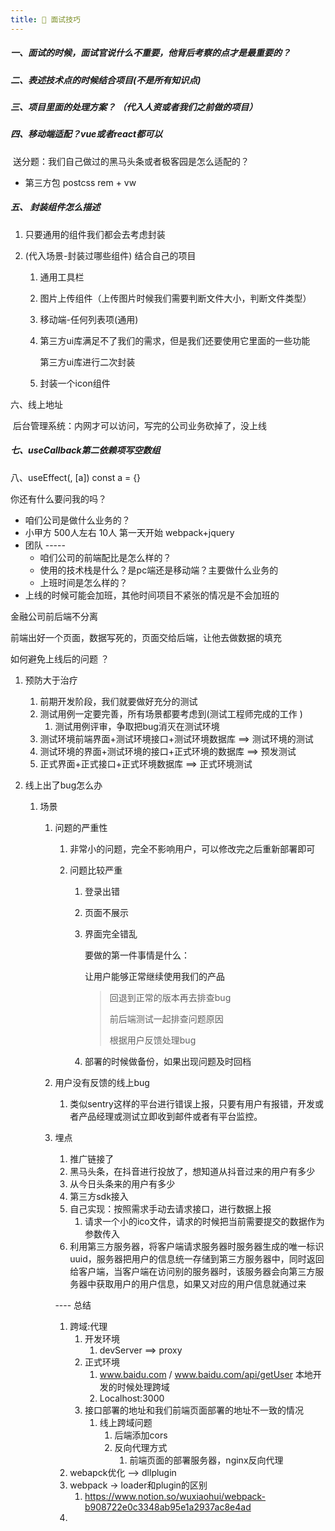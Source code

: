 ```yaml
---
title: 🌹 面试技巧
---
```






 ##### 一、面试的时候，面试官说什么不重要，他背后考察的点才是最重要的？

 ##### 二、表述技术点的时候结合项目(不是所有知识点)
 ##### 三、项目里面的处理方案？ （代入人资或者我们之前做的项目）
 ##### 四、移动端适配？vue或者react都可以

​		送分题：我们自己做过的黑马头条或者极客园是怎么适配的？	

* 第三方包 postcss rem + vw



##### 五、 封装组件怎么描述

1. 只要通用的组件我们都会去考虑封装

2. (代入场景-封装过哪些组件) 结合自己的项目

   1. 通用工具栏

   2. 图片上传组件（上传图片时候我们需要判断文件大小，判断文件类型）

   3. 移动端-任何列表项(通用)

   4. 第三方ui库满足不了我们的需求，但是我们还要使用它里面的一些功能

      第三方ui库进行二次封装

   5. 封装一个icon组件



六、线上地址

​	后台管理系统：内网才可以访问，写完的公司业务砍掉了，没上线



##### 七、useCallback第二依赖项写空数组

八、useEffect(, [a]) const a = {} 

你还有什么要问我的吗？

* 咱们公司是做什么业务的？
* 小甲方  500人左右 10人 第一天开始 webpack+jquery
* 团队 ----- 
  * 咱们公司的前端配比是怎么样的？
  * 使用的技术栈是什么？是pc端还是移动端？主要做什么业务的
  * 上班时间是怎么样的？
* 上线的时候可能会加班，其他时间项目不紧张的情况是不会加班的



金融公司前后端不分离

前端出好一个页面，数据写死的，页面交给后端，让他去做数据的填充

如何避免上线后的问题 ？

1. 预防大于治疗

   1. 前期开发阶段，我们就要做好充分的测试
   2. 测试用例一定要完善，所有场景都要考虑到(测试工程师完成的工作 )
      1. 测试用例评审，争取把bug消灭在测试环境
   3. 测试环境前端界面+测试环境接口+测试环境数据库  ==> 测试环境的测试
   4. 测试环境的界面+测试环境的接口+正式环境的数据库 ==> 预发测试
   5. 正式界面+正式接口+正式环境数据库 ==> 正式环境测试

2. 线上出了bug怎么办

   1. 场景

      1. 问题的严重性

         1. 非常小的问题，完全不影响用户，可以修改完之后重新部署即可

         2. 问题比较严重

            1. 登录出错

            2. 页面不展示

            3. 界面完全错乱

               要做的第一件事情是什么：

               让用户能够正常继续使用我们的产品

               > 回退到正常的版本再去排查bug
               >
               > 前后端测试一起排查问题原因
               >
               > 根据用户反馈处理bug

            4. 部署的时候做备份，如果出现问题及时回档

      2. 用户没有反馈的线上bug

         1. 类似sentry这样的平台进行错误上报，只要有用户有报错，开发或者产品经理或测试立即收到邮件或者有平台监控。

      3. 埋点

         1. 推广链接了
         2. 黑马头条，在抖音进行投放了，想知道从抖音过来的用户有多少
         3. 从今日头条来的用户有多少
         4. 第三方sdk接入
         5. 自己实现：按照需求手动去请求接口，进行数据上报
            1. 请求一个小的ico文件，请求的时候把当前需要提交的数据作为参数传入
         6. 利用第三方服务器，将客户端请求服务器时服务器生成的唯一标识uuid，服务器把用户的信息统一存储到第三方服务器中，同时返回给客户端，当客户端在访问别的服务器时，该服务器会向第三方服务器中获取用户的用户信息，如果又对应的用户信息就通过来 
         
         
         
         ---- 总结

         1. 跨域:代理
            1. 开发环境
               1. devServer ==> proxy
            2. 正式环境
               1. www.baidu.com / www.baidu.com/api/getUser 本地开发的时候处理跨域
               2. Localhost:3000
            3. 接口部署的地址和我们前端页面部署的地址不一致的情况
               1. 线上跨域问题
                  1. 后端添加cors
                  2. 反向代理方式
                     1. 前端页面的部署服务器，nginx反向代理
         2. webapck优化 --> dllplugin
         3. webpack -> loader和plugin的区别
            1. https://www.notion.so/wuxiaohui/webpack-b908722e0c3348ab95e1a2937ac8e4ad
         4. 
